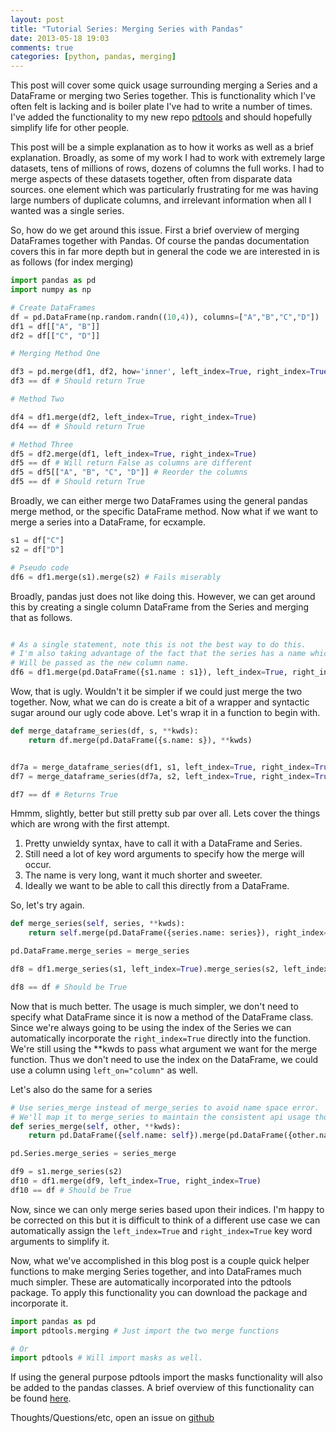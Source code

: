 ```yaml
---
layout: post
title: "Tutorial Series: Merging Series with Pandas"
date: 2013-05-18 19:03
comments: true
categories: [python, pandas, merging]
---
```


This post will cover some quick usage surrounding merging a Series and a DataFrame or merging two Series together. This is functionality which I've often felt is lacking and is boiler plate I've had to write a number of times. I've added the functionality to my new repo [pdtools](github.com/NigelCleland/pdtools) and should hopefully simplify life for other people.

This post will be a simple explanation as to how it works as well as a brief explanation. Broadly, as some of my work I had to work with extremely large datasets, tens of millions of rows, dozens of columns the full works. I had to merge aspects of these datasets together, often from disparate data sources. one element which was particularly frustrating for me was having large numbers of duplicate columns, and irrelevant information when all I wanted was a single series.

<!-- more -->

So, how do we get around this issue. First a brief overview of merging DataFrames together with Pandas. Of course the pandas documentation covers this in far more depth but in general the code we are interested in is as follows (for index merging)

``` python
import pandas as pd
import numpy as np

# Create DataFrames
df = pd.DataFrame(np.random.randn((10,4)), columns=["A","B","C","D"])
df1 = df[["A", "B"]]
df2 = df[["C", "D"]]

# Merging Method One

df3 = pd.merge(df1, df2, how='inner', left_index=True, right_index=True)
df3 == df # Should return True

# Method Two

df4 = df1.merge(df2, left_index=True, right_index=True)
df4 == df # Should return True

# Method Three
df5 = df2.merge(df1, left_index=True, right_index=True)
df5 == df # Will return False as columns are different
df5 = df5[["A", "B", "C", "D"]] # Reorder the columns
df5 == df # Should return True
```

Broadly, we can either merge two DataFrames using the general pandas merge method, or the specific DataFrame method. Now what if we want to merge a series into a DataFrame, for ecxample.

``` python
s1 = df["C"]
s2 = df["D"]

# Pseudo code
df6 = df1.merge(s1).merge(s2) # Fails miserably
```

Broadly, pandas just does not like doing this. However, we can get around this by creating a single column DataFrame from the Series and merging that as follows.

``` python

# As a single statement, note this is not the best way to do this.
# I'm also taking advantage of the fact that the series has a name which
# Will be passed as the new column name.
df6 = df1.merge(pd.DataFrame({s1.name : s1}), left_index=True, right_index=True).merge(pd.DataFrame({s2.name : s2}), left_index=True, right_index=True)
```

Wow, that is ugly. Wouldn't it be simpler if we could just merge the two together. Now, what we can do is create a bit of a wrapper and syntactic sugar around our ugly code above. Let's wrap it in a function to begin with.

``` python
def merge_dataframe_series(df, s, **kwds):
	return df.merge(pd.DataFrame({s.name: s}), **kwds)


df7a = merge_dataframe_series(df1, s1, left_index=True, right_index=True)
df7 = merge_dataframe_series(df7a, s2, left_index=True, right_index=True)

df7 == df # Returns True
```

Hmmm, slightly, better but still pretty sub par over all. Lets cover the things which are wrong with the first attempt.

1. Pretty unwieldy syntax, have to call it with a DataFrame and Series.
2. Still need a lot of key word arguments to specify how the merge will occur.
3. The name is very long, want it much shorter and sweeter.
4. Ideally we want to be able to call this directly from a DataFrame.

So, let's try again.

``` python
def merge_series(self, series, **kwds):
	return self.merge(pd.DataFrame({series.name: series}), right_index=True, **kwds)

pd.DataFrame.merge_series = merge_series

df8 = df1.merge_series(s1, left_index=True).merge_series(s2, left_index=True)

df8 == df # Should be True
```

Now that is much better. The usage is much simpler, we don't need to specify what DataFrame since it is now a method of the DataFrame class. Since we're always going to be using the index of the Series we can automatically incorporate the ```right_index=True``` directly into the function. We're still using the **kwds to pass what argument we want for the merge function. Thus we don't need to use the index on the DataFrame, we could use a column using ```left_on="column"``` as well.

Let's also do the same for a series

``` python
# Use series_merge instead of merge_series to avoid name space error.
# We'll map it to merge_series to maintain the consistent api usage though.
def series_merge(self, other, **kwds):
	return pd.DataFrame({self.name: self}).merge(pd.DataFrame({other.name : other}), left_index=True, right_index=True)

pd.Series.merge_series = series_merge

df9 = s1.merge_series(s2)
df10 = df1.merge(df9, left_index=True, right_index=True)
df10 == df # Should be True
```

Now, since we can only merge series based upon their indices. I'm happy to be corrected on this but it is difficult to think of a different use case we can automatically assign the ```left_index=True``` and ```right_index=True``` key word arguments to simplify it.

Now, what we've accomplished in this blog post is a couple quick helper functions to make merging Series together, and into DataFrames much much simpler. These are automatically incorporated into the pdtools package. To apply this functionality you can download the package and incorporate it.

``` python
import pandas as pd
import pdtools.merging # Just import the two merge functions

# Or
import pdtools # Will import masks as well.
```

If using the general purpose pdtools import the masks functionality will also be added to the pandas classes. A brief overview of this functionality can be found [here](http://nigelcleland.github.io/blog/2013/05/12/selecting-data-with-pandas/).

Thoughts/Questions/etc, open an issue on [github](https://github.com/nigelcleland/pdtools/issues)